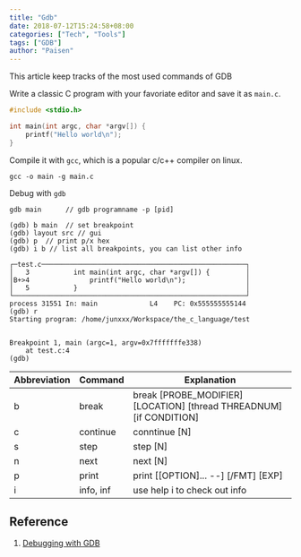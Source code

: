```yaml
---
title: "Gdb"
date: 2018-07-12T15:24:58+08:00
categories: ["Tech", "Tools"]
tags: ["GDB"]
author: "Paisen"
---
```

This article keep tracks of the most used commands of GDB

Write a classic C program with your favoriate editor and save it as `main.c`.
```c
#include <stdio.h>

int main(int argc, char *argv[]) {
    printf("Hello world\n");
}
```
Compile it with `gcc`, which is a popular c/c++ compiler on linux.
```shell
gcc -o main -g main.c 
```
Debug with `gdb`
```shell
gdb main      // gdb programname -p [pid]
```
```
(gdb) b main  // set breakpoint
(gdb) layout src // gui
(gdb) p  // print p/x hex
(gdb) i b // list all breakpoints, you can list other info
```
```
┌─test.c───────────────────────────────────────────────────┐
│   3           int main(int argc, char *argv[]) {         │
│B+>4               printf("Hello world\n");               │
│   5           }                                          │
└──────────────────────────────────────────────────────────┘
process 31551 In: main             L4    PC: 0x555555555144
(gdb) r
Starting program: /home/junxxx/Workspace/the_c_language/test


Breakpoint 1, main (argc=1, argv=0x7fffffffe338)
    at test.c:4
(gdb)
```

| Abbreviation| Command| Explanation|
| --------| -- | ------- |
| b  | break| break [PROBE_MODIFIER] [LOCATION] [thread THREADNUM] [if CONDITION]|
| c  | continue    | conntinue [N] |
| s  | step | step [N] |
| n  | next | next [N] |
| p  | print|  print [[OPTION]... --] [/FMT] [EXP] |
| i  | info, inf| use help i to check out info|



## Reference
1. [Debugging with GDB](https://sourceware.org/gdb/current/onlinedocs/gdb.html/)